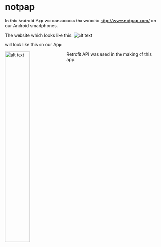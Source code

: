 # notpap
In this Android App we can access the website http://www.notpap.com/ on our Android smartphones.

The website which looks like this:
<img src="https://user-images.githubusercontent.com/29101698/44586606-eceeb000-a7cd-11e8-8000-92f7ef76b901.JPG" alt="alt text"> 

will look like this on our App:

<img src="https://user-images.githubusercontent.com/29101698/44587956-0a257d80-a7d2-11e8-894a-6c8183c642ca.jpeg" alt="alt text" width = "40%" style="float: left"> 

Retrofit API was used in the making of this app.

